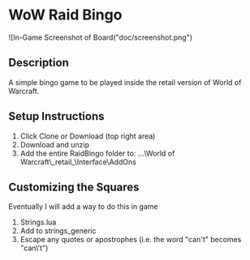 # WoW Raid Bingo

![In-Game Screenshot of Board("doc/screenshot.png")

## Description
A simple bingo game to be played inside the retail version of World of Warcraft.

## Setup Instructions
1. Click Clone or Download (top right area)
2. Download and unzip
3. Add the entire RaidBingo folder to: ...\\World of Warcraft\\\_retail\_\\Interface\\AddOns

## Customizing the Squares
Eventually I will add a way to do this in game
1. Strings.lua
2. Add to strings_generic
3. Escape any quotes or apostrophes (i.e. the word "can't" becomes "can\\\'t")

